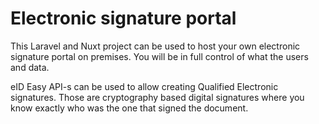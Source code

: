 # Electronic signature portal
This Laravel and Nuxt project can be used to host your own electronic signature portal on premises. You will be in full control of what the users and data.

eID Easy API-s can be used to allow creating Qualified Electronic signatures. Those are cryptography based digital signatures where you know exactly who was the one that signed the document.
